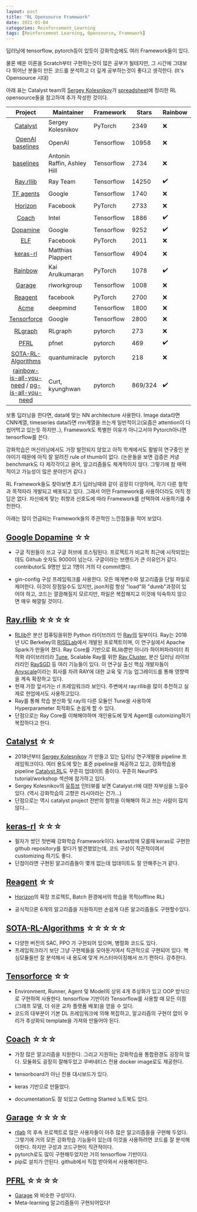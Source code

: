 ```yaml
---
layout: post
title: "RL Opensource Framework"
date: 2021-01-04
categories: Reinforcement_Learning
tags: [Reinforcement Learning, Opensource, Framework]
---
```




딥러닝에 tensorflow, pytorch등이 있듯이 강화학습에도 여러 Framework들이 있다.

물론 배운 이론을 Scratch부터 구현하는것이 많은 공부가 될테지만, 그 시간에 그대보다 뛰어난 분들이 만든 코드를 분석하고 더 깊게 공부하는것이 좋다고 생각한다. (It's Opensource 시대)

아래 표는 Catalyst team의 [Sergey Kolesnikov](https://twitter.com/Scitator)가 [spreadsheet]( https://docs.google.com/spreadsheets/d/1ZWhViAwCpRqupA5E_xFHSaBaaBZ1wAjO6PvmmEEpXGI/edit#gid=812627647)에 정리한 RL opensource들을 참고하여 추가 작성한 것이다. 

|                           Project                            | Maintainer                  | Framework  | Stars   | Rainbow | PPO  | SAC  |
| :----------------------------------------------------------: | --------------------------- | ---------- | ------- | ------- | ---- | ---- |
|    [Catalyst](https://github.com/catalyst-team/catalyst)     | Sergey Kolesnikov           | PyTorch    | 2349    | ❌       | ✔️    | ✔️    |
|   [OpenAI baselines](https://github.com/openai/baselines)    | OpenAI                      | Tensorflow | 10958   | ❌       | ✔️    | ❌    |
|   [baselines](https://github.com/hill-a/stable-baselines)    | Antonin Raffin, Ashley Hill | Tensorflow | 2734    | ❌       | ✔️    | ✔️    |
| [Ray.rllib](https://github.com/ray-project/ray/tree/master/python/ray/rllib) | Ray Team                    | Tensorflow | 14250   | ✔️       | ✔️    | ✔️    |
|      [TF agents](https://github.com/tensorflow/agents)       | Google                      | Tensorflow | 1740    | ❌       | ✔️    | ✔️    |
|    [Horizon](https://github.com/facebookresearch/Horizon)    | Facebook                    | PyTorch    | 2733    | ❌       | ✔️    | ✔️    |
|       [Coach](https://github.com/NervanaSystems/coach)       | Intel                       | Tensorflow | 1886    | ✔️       | ✔️    | ✔️    |
|        [Dopamine](https://github.com/google/dopamine)        | Google                      | Tensorflow | 9252    | ✔️       | ❌    | ❌    |
|        [ELF](https://github.com/facebookresearch/ELF)        | Facebook                    | PyTorch    | 2011    | ❌       | ❌    | ❌    |
|       [keras-rl](https://github.com/keras-rl/keras-rl)       | Matthias Plappert           | Tensorflow | 4904    | ❌       | ❌    | ❌    |
|        [Rainbow](https://github.com/Kaixhin/Rainbow)         | Kai Arulkumaran             | PyTorch    | 1078    | ✔️       | ❌    | ❌    |
|       [Garage](https://github.com/rlworkgroup/garage)        | rlworkgroup                 | Tensorflow | 1008    | ❌       | ✔️    | ✔️    |
|                [Reagent](https://reagent.ai/)                | facebook                    | PyTorch    | 2700    | ❌       | ✔️    | ✔️    |
|           [Acme](https://github.com/deepmind/acme)           | deepmind                    | Tensorflow | 1800    | ❌       | ❌    | ❌    |
|  [Tensorforce](https://github.com/tensorforce/tensorforce)   | Google                      | Tensorflow | 2800    | ❌       | ✔️    | ❌    |
|        [RLgraph](https://github.com/rlgraph/rlgraph)         | RLgraph                     | pytorch    | 273     | ❌       | ✔️    | ✔️    |
|            [PFRL](https://github.com/pfnet/pfrl)             | pfnet                       | pytorch    | 469     | ✔️       | ✔️    | ✔️    |
| [SOTA-RL-Algorithms](https://github.com/deepwonwoo/SOTA-RL-Algorithms) | quantumiracle               | pytorch    | 218     | ❌       | ✔️    | ✔️    |
| [rainbow-is-all-you-need](https://github.com/Curt-Park/rainbow-is-all-you-need) / [pg-is-all-you-need](https://github.com/MrSyee/pg-is-all-you-need) | Curt, kyunghwan             | pytorch    | 869/324 | ✔️       | ✔️    | ✔️    |



보통 딥러닝을 한다면, data에 맞는 NN architecture 사용한다. Image data라면 CNN계열, timeseries data라면 rnn계열을 쓰는게 일반적이고(요즘은 attention이 다 씹어먹고 있는듯 하지만..),  Framework도 특별한 이유가 아니고서야 Pytorch아니면 tensorflow를 쓴다.

강화학습은 머신러닝에서도 가장 발전되지 않았고 아직 학계에서도 활발히 연구중인 분야이기 때문에 아직 잘 알려진 rule of thumb이 없다.  (논문들을 보면 검증은 커녕 benchmark도 다 제각각이고 용어, 알고리즘들도 체계적이지 않다. 그렇기에 참 매력적이고 가능성이 많은 분야인거 같다.)

RL Framework들도 찾아보면 초기 딥러닝때와 같이 굉장히 다양하며, 각기 다른 철학과 목적따라 개발되고 배포되고 있다. 그래서 어떤 Framework를 사용하더라도 아직 정답은 없다. 자신에게 맞는 취향과 선호도에 따라 Framework를 선택하여 사용하기를 추천한다.

아래는 많이 언급되는 Framework들의 주관적인 느낀점들을 적어 보았다.





## [Google Dopamine](https://github.com/google/dopamine) ☆☆

* 구글 직원들이 쓰고 구글 허브에 호스팅된다. 프로젝트가 비교적 최근에 시작되었는데도 Github 숫자도 9000이 넘는다. 구글이라는 브랜드가 큰 이유인거 같다.  contributor도 9명만 있고 1명이 거의 다 commit했다.

* gin-config 구성 프레임워크를 사용한다. 모든 매개변수와 알고리즘을 단일 파일로 제어한다. 이것이 장점일수도 있지만, json처럼 항상 "load"와 "dumb"과정이 있어야 하고, 코드는 깔끔해질지 모르지만, 파일은 복잡해지고 이것에 익숙하지 않으면 매우 해깔릴 것이다.

  



## [Ray.rllib](https://github.com/ray-project/ray/tree/master/python/ray/rllib) ☆☆☆☆

* [RLlib](https://docs.ray.io/en/master/rllib.html)은 분산 컴퓨팅을위한 Python 라이브러리 인 [Ray의](https://ray.io/) 일부이다. Ray는 2018년 UC Berkeley의 [RISELab](https://rise.cs.berkeley.edu/)에서 개발된 프로젝트이며, 이 연구실에서 Apache Spark가 만들어 졌다. Ray Core를 기반으로 RLlib뿐만 아니라 하이퍼파라미터 최적화 라이브러리라 [Tune](https://docs.ray.io/en/master/tune/index.html), Scalable Ray를 위한 [Ray Cluster](https://docs.ray.io/en/master/cluster/index.html), 분산 딥러닝 라이브러리인 [RaySGD](https://docs.ray.io/en/master/raysgd/raysgd.html) 등 여러 기능들이 있다.  이 연구실 출신 핵심 개발자들이 [Anyscale](https://www.anyscale.com/)이라는 회사를 차려 RAY에 대한 교육 및 기능 업그레이드를 통해 영향력을 계속 확장하고 있다.
* 현재 가장 앞서가는 rl 프레임워크라 보인다. 주변에서 ray.rllib을 많이 추천하고 실제로 현업에서도 사용하고있다.
* Ray를 통해 학습 분산화 및 ray의 다른 모듈인 Tune을 사용하여 Hyperparameter 최적화도 손쉽게 할 수 있다.
* 단점으로는 Ray Core를 이해해야하며 개인용도에 맞게 Agent를 cutomizing하기 복잡하다고 한다. 



## [Catalyst](https://github.com/catalyst-team/catalyst) ☆☆

* 2018년부터  [Sergey Kolesnikov](https://twitter.com/Scitator) 가 만들고 있는 딥러닝 연구개발용 pipeline 프레임워크이다. 여러 용도에 맞는 표준 pipeline을 제공하고 있고, 강화학습용 pipeline [Catalyst.RL](https://github.com/Scitator/catalyst-rl-framework)도 꾸준히 업데이트 중이다. 꾸준히 NeurIPS tutorial/workshop 섹션에 참가하고 있다.
* Sergey Kolesnikov의 [유튜브](https://youtu.be/1g6BpItJdJA) 인터뷰를 보면 Catalyst.rl에 대한 자부심을 느낄수있다. (역시 강화학습의 고향은 러시아라는 건가...)
* 단점으로는 역시 catalyst project 전반의 철학을 이해해야 하고 쓰는 사람이 많지 않다...



## [keras-rl](https://github.com/keras-rl/keras-rl) ☆☆☆

* 필자가 썼던 첫번째 강화학습 Framework이다. keras밖에 모를때 keras로 구현한 github repository를 찾다가 발견했었는데, 코드 구성이 직관적이여서 customizing 하기도 좋다.
* 단점이라면 구현된 알고리즘들이 몇개 없는데 업데이트도 잘 안해주는거 같다.



## [Reagent](https://reagent.ai/)   ☆☆

* [Horizon](https://github.com/facebookresearch/Horizon)의 확장 프로젝트, Batch 환경에서의 학습을 목적(offline RL)

* 공식적으론 6개의 알고리즘을 지원하지만 손쉽게 다른 알고리즘들도 구현할수있다.

  

## [SOTA-RL-Algorithms](https://github.com/deepwonwoo/SOTA-RL-Algorithms) ☆☆☆☆☆

* 다양한 버전의 SAC, PPO 가 구현되어 있으며, 병렬화 코드도 있다. 
* 프레임워크라기 보단 그냥 구현체들을 모아둔거여서 직관적으로 구현되어 있다. 핵심모듈들만 잘 분석해서 내  용도에 맞게 커스터마이징해서 쓰기 편하다. 강추한다.



## [Tensorforce](https://github.com/tensorforce/tensorforce) ☆☆

* Environment, Runner, Agent 및 Model의 상위 4개 추상화가 있고 OOP 방식으로 구현하여 사용한다. tensorflow 기반이라 Tensorflow를 사용할 때 모든 이점(그래프 모델, 더 쉬운 교차 플랫폼 배포)을 얻을 수 있다.
* 코드의 대부분이 기본 DL 프레임워크에 의해 복잡하고, 알고리즘의 구현이 없이 우리가 추상화되 template을 가져와 만들어야 된다.



## [Coach](https://github.com/NervanaSystems/coach) ☆☆☆

* 가장 많은 알고리즘을 지원한다. 그리고 지원하는 강화학습용 통합환경도 굉장히 많다.  모듈화도 굉장히 잘해두었고 쿠버네티스 전용 docker image로도 제공한다.
* tensorboard가 아닌 전용 대시보드가 있다.

* keras 기반으로 만들었다.
* documentation도 잘 되있고 Getting Started 노트북도 있다.



## [Garage](https://github.com/rlworkgroup/garage) ☆☆☆☆

* [rllab](https://github.com/rll/rllab) 의 후속 프로젝트로 많은 사용자들이 아주 많은 알고리즘들을 구현해 두었다. 그렇기에 거의 모든 강화학습 기능들이 있는데 이것을 사용하려면 코드를 잘 분석해야한다. 하지만 구성과 코드구현이 직관적이다.
* pytorch로도 많이 구현해두었지만 거의 tensorflow 기반이다.
* pip로 설치가 안된다. github에서 직접 받아와서 사용해야한다.





## [PFRL](https://github.com/pfnet/pfrl) ☆☆☆☆

* [Garage](https://github.com/rlworkgroup/garage) 와 비슷한 구성이다.
* Meta-learning 알고리즘들이 구현되어있다!